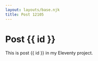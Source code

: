 ```yaml
---
layout: layouts/base.njk
title: Post 12105
---
```


# Post {{ id }}

This is post {{ id }} in my Eleventy project.
